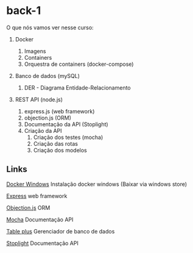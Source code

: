 # back-1

O que nós vamos ver nesse curso:

1. Docker

   1. Imagens
   1. Containers
   1. Orquestra de containers (docker-compose)

1. Banco de dados (mySQL)

   1. DER - Diagrama Entidade-Relacionamento

1. REST API (node.js)
   1. express.js (web framework)
   1. objection.js (ORM)
   1. Documentação da API (Stoplight)
   1. Criação da API
      1. Criação dos testes (mocha)
      1. Criação das rotas
      1. Criação dos modelos

## Links

[Docker Windows](https://docs.docker.com/docker-for-windows/install/) Instalação docker windows (Baixar via windows store)

[Express](https://expressjs.com/) web framework

[Objection.js](https://vincit.github.io/objection.js/) ORM

[Mocha](https://mochajs.org/) Documentação API

[Table plus](https://tableplus.com/) Gerenciador de banco de dados

[Stoplight](https://stoplight.io/) Documentação API
